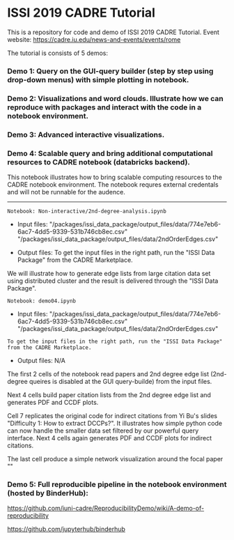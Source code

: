 # ISSI 2019 CADRE Tutorial 
This is a repository for code and demo of ISSI 2019 CADRE Tutorial. Event website:
https://cadre.iu.edu/news-and-events/events/rome

The tutorial is consists of 5 demos:

### Demo 1: Query on the GUI-query builder (step by step using drop-down menus) with simple plotting in notebook.

### Demo 2: Visualizations and word clouds. Illustrate how we can reproduce with packages and interact with the code in a notebook environment.

### Demo 3: Advanced interactive visualizations.

### Demo 4: Scalable query and bring additional computational resources to CADRE notebook (databricks backend).
This notebook illustrates how to bring scalable computing resources to the CADRE notebook environment. The notebook requres external credentals and will not be runnable for the audence. 
***
```
Notebook: Non-interactive/2nd-degree-analysis.ipynb
```

* Input files: "/packages/issi_data_package/output_files/data/774e7eb6-6ac7-4dd5-9339-531b746cb8ec.csv"
"/packages/issi_data_package/output_files/data/2ndOrderEdges.csv"

* Output files: To get the input files in the right path, run the "ISSI Data Package" from the CADRE Marketplace.

We will illustrate how to generate edge lists from large citation data set using distributed cluster and the result is delivered through the "ISSI Data Package".

```
Notebook: demo04.ipynb 
```
* Input files: "/packages/issi_data_package/output_files/data/774e7eb6-6ac7-4dd5-9339-531b746cb8ec.csv"
"/packages/issi_data_package/output_files/data/2ndOrderEdges.csv"
```
To get the input files in the right path, run the "ISSI Data Package" from the CADRE Marketplace.
```
* Output files: N/A

The first 2 cells of the notebook read papers and 2nd degree edge list (2nd-degree queires is disabled at the GUI query-builde) from the input files.

Next 4 cells build paper citation lists from the 2nd degree edge list and generates PDF and CCDF plots.

Cell 7 replicates the original code for indirect citations from Yi Bu's slides "Difficulty 1: How to extract DCCPs?". It illustrates how simple python code can now handle the smaller data set filtered by our powerful query interface. Next 4 cells again generates PDF and CCDF plots for indirect citations.

The last cell produce a simple network visualization around the focal paper ""


### Demo 5: Full reproducible pipeline in the notebook environment (hosted by BinderHub): 
https://github.com/iuni-cadre/ReproducibilityDemo/wiki/A-demo-of-reproducibility

https://github.com/jupyterhub/binderhub
